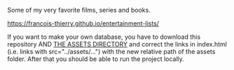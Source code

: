 Some of my very favorite films, series and books.

https://francois-thierry.github.io/entertainment-lists/

If you want to make your own database, you have to download this repository AND [THE ASSETS DIRECTORY](https://github.com/Francois-Thierry/francois-thierry.github.io) and correct the links in index.html (i.e. links with src="../assets/...") with the new relative path of the assets folder. After that you should be able to run the project locally.